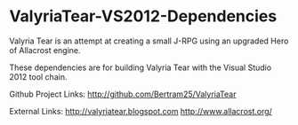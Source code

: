 ValyriaTear-VS2012-Dependencies
===============================

Valyria Tear is an attempt at creating a small J-RPG using an upgraded Hero of Allacrost engine.

These dependencies are for building Valyria Tear with the Visual Studio 2012 tool chain.

Github Project Links:
http://github.com/Bertram25/ValyriaTear

External Links:
http://valyriatear.blogspot.com
http://www.allacrost.org/